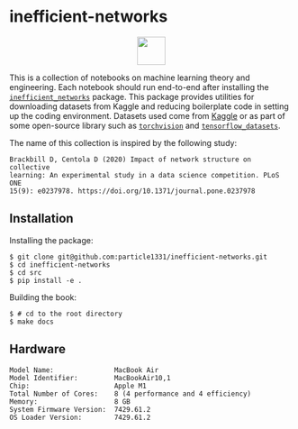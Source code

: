 # inefficient-networks


[<img src="https://camo.githubusercontent.com/cd43ae9bda10b0bdac0d93fc7df654c04a630a51d35a66fa64520b10a3f715ac/68747470733a2f2f656d6f6a6970656469612d75732e73332e6475616c737461636b2e75732d776573742d312e616d617a6f6e6177732e636f6d2f7468756d62732f3132302f676f6f676c652f3331332f666c61672d756b7261696e655f31663166612d31663165362e706e67" width="50" height="50" style="display: block; margin: 0 auto" >](https://how-to-help-ukraine-now.super.site/)

This is a collection of notebooks on machine learning theory and engineering. 
Each notebook should run end-to-end after installing the [`inefficient_networks`](https://github.com/particle1331/inefficient-networks/tree/master/src/inefficient_networks) package. This package provides utilities for downloading datasets from Kaggle and reducing boilerplate code in setting up the coding environment. Datasets used come from [Kaggle](https://www.kaggle.com/) or as part of some open-source library such as
[`torchvision`](https://pytorch.org/vision/stable/index.html) and [`tensorflow_datasets`](https://www.tensorflow.org/datasets). 


The name of this collection is inspired by the following study:


```
Brackbill D, Centola D (2020) Impact of network structure on collective 
learning: An experimental study in a data science competition. PLoS ONE 
15(9): e0237978. https://doi.org/10.1371/journal.pone.0237978
```



## Installation

Installing the package:

```
$ git clone git@github.com:particle1331/inefficient-networks.git
$ cd inefficient-networks
$ cd src
$ pip install -e .
```

Building the book:

```
$ # cd to the root directory
$ make docs
```


## Hardware

```
Model Name:               MacBook Air
Model Identifier:         MacBookAir10,1
Chip:                     Apple M1
Total Number of Cores:    8 (4 performance and 4 efficiency)
Memory:                   8 GB
System Firmware Version:  7429.61.2
OS Loader Version:        7429.61.2
```
